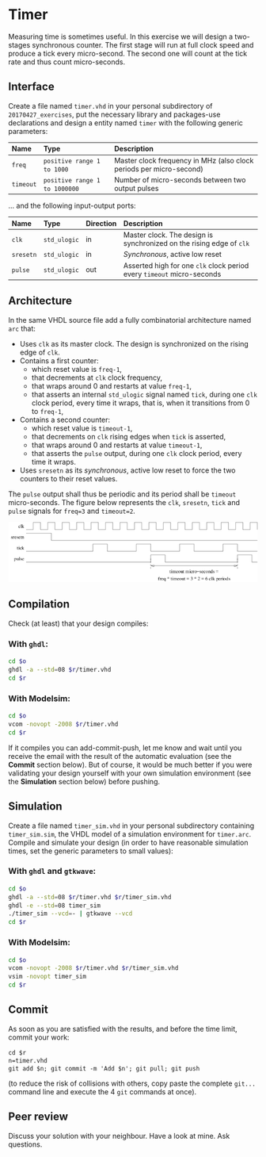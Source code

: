 <!-- vim: set textwidth=0: -->

# Timer

Measuring time is sometimes useful. In this exercise we will design a two-stages synchronous counter. The first stage will run at full clock speed and produce a tick every micro-second. The second one will count at the tick rate and thus count micro-seconds.

## Interface

Create a file named `timer.vhd` in your personal subdirectory of `20170427_exercises`, put the necessary library and packages-use declarations and design a entity named `timer` with the following generic parameters:

| Name       | Type                            | Description                                                         |
| :----      | :----                           | :----                                                               |
| `freq`     | `positive range 1 to 1000`      | Master clock frequency in MHz (also clock periods per micro-second) |
| `timeout`  | `positive range 1 to 1000000`   | Number of micro-seconds between two output pulses                   |

... and the following input-output ports:

| Name       | Type         | Direction | Description                                                              |
| :----      | :----        | :----     | :----                                                                    |
| `clk`      | `std_ulogic` | in        | Master clock. The design is synchronized on the rising edge of `clk`     |
| `sresetn`  | `std_ulogic` | in        | *Synchronous*, active low reset                                          |
| `pulse`    | `std_ulogic` | out       | Asserted high for one `clk` clock period every `timeout` micro-seconds   |

## Architecture

In the same VHDL source file add a fully combinatorial architecture named `arc` that:

* Uses `clk` as its master clock. The design is synchronized on the rising edge of `clk`.
* Contains a first counter:
    * which reset value is `freq-1`,
    * that decrements at `clk` clock frequency,
    * that wraps around 0 and restarts at value `freq-1`,
    * that asserts an internal `std_ulogic` signal named `tick`, during one `clk` clock period, every time it wraps, that is, when it transitions from 0 to `freq-1`,
* Contains a second counter:
    * which reset value is `timeout-1`,
    * that decrements on `clk` rising edges when `tick` is asserted,
    * that wraps around 0 and restarts at value `timeout-1`,
    * that asserts the `pulse` output, during one `clk` clock period, every time it wraps.
* Uses `sresetn` as its *synchronous*, active low reset to force the two counters to their reset values.

The `pulse` output shall thus be periodic and its period shall be `timeout` micro-seconds. The figure below represents the `clk`, `sresetn`, `tick` and `pulse` signals for `freq=3` and `timeout=2`.

![The timer](figures/timer.png)

## Compilation

Check (at least) that your design compiles:

### With `ghdl`:

```bash
cd $o
ghdl -a --std=08 $r/timer.vhd
cd $r
```

### With Modelsim:

```bash
cd $o
vcom -novopt -2008 $r/timer.vhd
cd $r
```

If it compiles you can add-commit-push, let me know and wait until you receive the email with the result of the automatic evaluation (see the **Commit** section below). But of course, it would be much better if you were validating your design yourself with your own simulation environment (see the **Simulation** section below) before pushing.

## Simulation

Create a file named `timer_sim.vhd` in your personal subdirectory containing `timer_sim.sim`, the VHDL model of a simulation environment for `timer.arc`. Compile and simulate your design (in order to have reasonable simulation times, set the generic parameters to small values):

### With `ghdl` and `gtkwave`:

```bash
cd $o
ghdl -a --std=08 $r/timer.vhd $r/timer_sim.vhd
ghdl -e --std=08 timer_sim
./timer_sim --vcd=- | gtkwave --vcd
cd $r
```

### With Modelsim:

```bash
cd $o
vcom -novopt -2008 $r/timer.vhd $r/timer_sim.vhd
vsim -novopt timer_sim
cd $r
```

## Commit

As soon as you are satisfied with the results, and before the time limit, commit your work:

```
cd $r
n=timer.vhd
git add $n; git commit -m 'Add $n'; git pull; git push
```

(to reduce the risk of collisions with others, copy paste the complete `git...` command line and execute the 4 `git` commands at once).

## Peer review

Discuss your solution with your neighbour. Have a look at mine. Ask questions.

